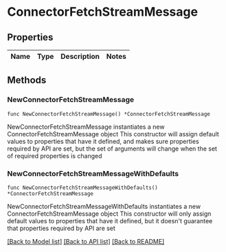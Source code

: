 # ConnectorFetchStreamMessage

## Properties

Name | Type | Description | Notes
------------ | ------------- | ------------- | -------------

## Methods

### NewConnectorFetchStreamMessage

`func NewConnectorFetchStreamMessage() *ConnectorFetchStreamMessage`

NewConnectorFetchStreamMessage instantiates a new ConnectorFetchStreamMessage object
This constructor will assign default values to properties that have it defined,
and makes sure properties required by API are set, but the set of arguments
will change when the set of required properties is changed

### NewConnectorFetchStreamMessageWithDefaults

`func NewConnectorFetchStreamMessageWithDefaults() *ConnectorFetchStreamMessage`

NewConnectorFetchStreamMessageWithDefaults instantiates a new ConnectorFetchStreamMessage object
This constructor will only assign default values to properties that have it defined,
but it doesn't guarantee that properties required by API are set


[[Back to Model list]](../README.md#documentation-for-models) [[Back to API list]](../README.md#documentation-for-api-endpoints) [[Back to README]](../README.md)


